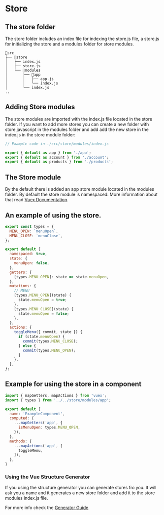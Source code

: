 # Store

## The store folder

The store folder includes an index file for indexing the store.js file, a store.js for initializing the store and a modules folder for store modules. 

``` text
📂src
├── 📂store
│   ├── index.js
│   ├── store.js
│   └── 📂modules
│       ├── 📂app
│       │   ├── app.js
│       │   └── index.js
│       └── index.js
..
```

## Adding Store modules

The store modules are imported with the index.js file located in the store folder. If you want to add more stores you can create a new folder with store javascript in the modules folder and add add the new store in the index.js in the store module folder:

```javascript
// Example code in ./src/store/modules/index.js

export { default as app } from './app';
export { default as account } from './account';
export { default as products } from './products';

```

## The Store module

By the default there is added an app store module located in the modules folder. By default the store module is namespaced. More information about that read [Vuex Documentation](https://vuex.vuejs.org/guide/modules.html#namespacing).

## An example of using the store.

```javascript
export const types = {
  MENU_OPEN: `menuOpen`,
  MENU_CLOSE: `menuClose`,
};

export default {
  namespaced: true,
  state: {
    menuOpen: false,
  },
  getters: {
    [types.MENU_OPEN]: state => state.menuOpen,
  },
  mutations: {
    // MENU
    [types.MENU_OPEN](state) {
      state.menuOpen = true;
    },
    [types.MENU_CLOSE](state) {
      state.menuOpen = false;
    },
  },
  actions: {
    toggleMenu({ commit, state }) {
      if (state.menuOpen) {
        commit(types.MENU_CLOSE);
      } else {
        commit(types.MENU_OPEN);
      }
    },
  },
};

```

## Example for using the store in a component

```javascript
import { mapGetters, mapActions } from 'vuex';
import { types } from '../../store/modules/app';

export default {
  name: 'ExampleComponent',
  computed: {
    ...mapGetters('app', {
      isMenuOpen: types.MENU_OPEN,
    }),
  },
  methods: {
    ...mapActions('app', [
      toggleMenu,
    ]),
  },
}

```

### Using the Vue Structure Generator

If you using the structure generator you can generate stores fro  you. It will ask you a name and it generates a new store folder and add it to the store modules index.js file.

For more info check the [Generator Guide](./the-generator.md).

